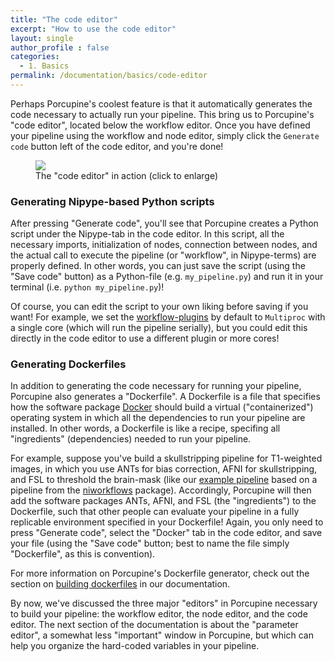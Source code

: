 ```yaml
---
title: "The code editor"
excerpt: "How to use the code editor"
layout: single
author_profile : false
categories:
  - 1. Basics
permalink: /documentation/basics/code-editor
---
```


Perhaps Porcupine's coolest feature is that it automatically generates the code
necessary to actually run your pipeline. This bring us to Porcupine's
"code editor", located below the workflow editor. Once you have defined your
pipeline using the workflow and node editor, simply click the `Generate code`
button left of the code editor, and you're done!

<figure>
	<a href="{{ site.url }}{{ site.baseurl }}/documentation/images/code_editor.gif"><img
    src="{{ site.url }}{{ site.baseurl }}/{{ example_path }}/documentation/images/code_editor.gif"></a>
	<figcaption>The "code editor" in action (click to enlarge)</figcaption>
</figure>

### Generating Nipype-based Python scripts
After pressing "Generate code", you'll see that Porcupine creates a Python
script under the Nipype-tab in the code editor. In this script, all the
necessary imports, initialization of nodes, connection between nodes, and
the actual call to execute the pipeline (or "workflow", in Nipype-terms) are
properly defined. In other words, you can just save the script (using the "Save code"
button) as a Python-file (e.g. `my_pipeline.py`) and run it in your terminal
(i.e. `python my_pipeline.py`)!

Of course, you can edit the script to your own liking before saving if you want!
For example, we set the [workflow-plugins](http://nipype.readthedocs.io/en/latest/users/plugins.html)
by default to `Multiproc` with a single core (which will run the pipeline serially),
but you could edit this directly in the code editor to use a different plugin or
more cores!

### Generating Dockerfiles
In addition to generating the code necessary for running your pipeline,
Porcupine also generates a "Dockerfile". A Dockerfile is a file that specifies
how the software package [Docker](https://www.docker.com/what-docker) should
build a virtual ("containerized") operating system in which all the dependencies
to run your pipeline are installed. In other words, a Dockerfile is like a recipe,
specifing all "ingredients" (dependencies) needed to run your pipeline.

For example, suppose you've build a skullstripping pipeline for T1-weighted images,
in which you use ANTs for bias correction, AFNI for skullstripping, and
FSL to threshold the brain-mask (like our [example pipeline](/Porcupine/examples/skullstrip-example) based on a pipeline
from the [niworkflows](https://github.com/poldracklab/niworkflows) package).
Accordingly, Porcupine will then add the software packages ANTs, AFNI, and FSL (the "ingredients")
to the Dockerfile, such that other people can evaluate your pipeline in a
fully replicable environment specified in your Dockerfile! Again, you only
need to press "Generate code", select the "Docker" tab in the code editor,
and save your file (using the "Save code" button; best to name the file simply
"Dockerfile", as this is convention).

For more information on Porcupine's Dockerfile generator, check out the
section on [building dockerfiles]() in our documentation.

By now, we've discussed the three major "editors" in Porcupine necessary to
build your pipeline: the workflow editor, the node editor, and the code editor.
The next section of the documentation is about the "parameter editor", a somewhat
less "important" window in Porcupine, but which can help you organize the hard-coded
variables in your pipeline.  
